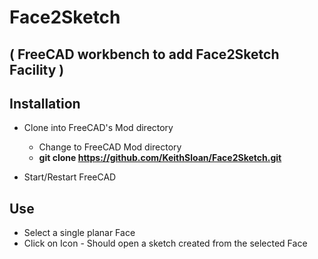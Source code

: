 # Face2Sketch 

## ( FreeCAD workbench to add Face2Sketch Facility )

## Installation

* Clone into FreeCAD's Mod directory

   * Change to FreeCAD Mod directory
   * **git clone https://github.com/KeithSloan/Face2Sketch.git**

* Start/Restart FreeCAD


## Use

* Select a single planar Face
* Click on Icon - Should open a sketch created from the selected Face
